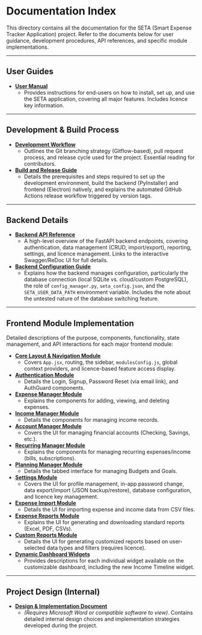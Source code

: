 # Documentation Index

This directory contains all the documentation for the SETA (Smart Expense Tracker Application) project. Refer to the documents below for user guidance, development procedures, API references, and specific module implementations.

---

## User Guides

*   **[User Manual](./user_manual.md)**
    *   Provides instructions for end-users on how to install, set up, and use the SETA application, covering all major features. Includes licence key information.

---

## Development & Build Process

*   **[Development Workflow](./development_workflow.md)**
    *   Outlines the Git branching strategy (Gitflow-based), pull request process, and release cycle used for the project. Essential reading for contributors.
*   **[Build and Release Guide](./build_and_release.md)**
    *   Details the prerequisites and steps required to set up the development environment, build the backend (PyInstaller) and frontend (Electron) natively, and explains the automated GitHub Actions release workflow triggered by version tags.

---

## Backend Details

*   **[Backend API Reference](./api_reference.md)**
    *   A high-level overview of the FastAPI backend endpoints, covering authentication, data management (CRUD, import/export), reporting, settings, and licence management. Links to the interactive Swagger/ReDoc UI for full details.
*   **[Backend Configuration Guide](./configuration.md)**
    *   Explains how the backend manages configuration, particularly the database connection (local SQLite vs. cloud/custom PostgreSQL), the role of `config_manager.py`, `seta_config.json`, and the `SETA_USER_DATA_PATH` environment variable. Includes the note about the untested nature of the database switching feature.

---

## Frontend Module Implementation

Detailed descriptions of the purpose, components, functionality, state management, and API interactions for each major frontend module:

*   **[Core Layout & Navigation Module](./layout_navigation_module.md)**
    *   Covers `App.jsx`, routing, the sidebar, `modulesConfig.js`, global context providers, and licence-based feature access display.
*   **[Authentication Module](./authentication_module.md)**
    *   Details the Login, Signup, Password Reset (via email link), and AuthGuard components.
*   **[Expense Manager Module](./expense_manager_module.md)**
    *   Explains the components for adding, viewing, and deleting expenses.
*   **[Income Manager Module](./income_manager_module.md)**
    *   Details the components for managing income records.
*   **[Account Manager Module](./account_manager_module.md)**
    *   Covers the UI for managing financial accounts (Checking, Savings, etc.).
*   **[Recurring Manager Module](./recurring_manager_module.md)**
    *   Explains the components for managing recurring expenses/income (bills, subscriptions).
*   **[Planning Manager Module](./planning_manager_module.md)**
    *   Details the tabbed interface for managing Budgets and Goals.
*   **[Settings Module](./settings_module.md)**
    *   Covers the UI for profile management, in-app password change, data export/import (JSON backup/restore), database configuration, and licence key management.
*   **[Expense Import Module](./expense_import_module.md)**
    *   Details the UI for importing expense and income data from CSV files.
*   **[Expense Reports Module](./expense_reports_module.md)**
    *   Explains the UI for generating and downloading standard reports (Excel, PDF, CSVs).
*   **[Custom Reports Module](./custom_report_module.md)**
    *   Details the UI for generating customized reports based on user-selected data types and filters (requires licence).
*   **[Dynamic Dashboard Widgets](./dashboard_widgets.md)**
    *   Provides descriptions for each individual widget available on the customizable dashboard, including the new Income Timeline widget.

---

## Project Design (Internal)

*   **[Design & Implementation Document](./GroupD2_Design_Implementation.docx)**
    *   *(Requires Microsoft Word or compatible software to view)*. Contains detailed internal design choices and implementation strategies developed during the project.

